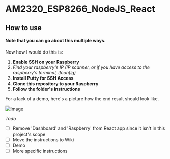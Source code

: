 # AM2320_ESP8266_NodeJS_React

## How to use

#### **Note that you can go about this multiple ways.**

Now how I would do this is:
1. **Enable SSH on your Raspberry**
2. *Find your raspberry's IP (IP scanner, or if you have access to the raspberry's terminal, ifconfig)*
3. **Install Putty for SSH Access**
4. **Clone this repository to your Raspberry**
5. **Follow the folder's instructions**

For a lack of a demo, here's a picture how the end result should look like.

![Image](https://i.imgur.com/qP6kC7U.png)

*Todo*
* [ ] Remove 'Dashboard' and 'Raspberry' from React app since it isn't in this project's scope
* [ ] Move the instructions to Wiki
* [ ] Demo
* [ ] More specific instructions 

